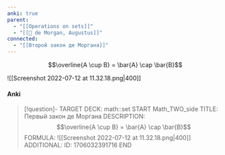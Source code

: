 ```yaml
---
anki: true
parent:
  - "[[Operations on sets]]"
  - "[[👤 de Morgan, Augustus]]"
connected:
  - "[[Второй закон де Моргана]]"
---
```


$$\overline{A \cup B} = \bar{A} \cap \bar{B}$$

![[Screenshot 2022-07-12 at 11.32.18.png|400]]

#### Anki
> [!question]-
TARGET DECK: math::set
START
Math_TWO_side
TITLE: Первый закон де Моргана
DESCRIPTION: $$\overline{A \cup B} = \bar{A} \cap \bar{B}$$
FORMULA: ![[Screenshot 2022-07-12 at 11.32.18.png|400]]
ADDITIONAL:
ID: 1706032391716
END